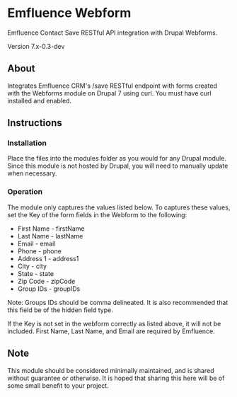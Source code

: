 # Emfluence Webform
Emfluence Contact Save RESTful API integration with Drupal Webforms.

Version 7.x-0.3-dev

## About
Integrates Emfluence CRM's /save RESTful endpoint with forms created with the Webforms module on Drupal 7 using curl. You must have curl installed and enabled.

## Instructions

### Installation
Place the files into the modules folder as you would for any Drupal module. Since this module is not hosted by Drupal, you will need to manually update when necessary.

### Operation
The module only captures the values listed below. To captures these values, set the Key of the form fields in the Webform to the following:

* First Name - firstName
* Last Name - lastName
* Email - email
* Phone - phone
* Address 1 - address1
* City - city
* State - state
* Zip Code - zipCode
* Group IDs - groupIDs

Note: Groups IDs should be comma delineated. It is also recommended that this field be of the hidden field type.

If the Key is not set in the webform correctly as listed above, it will not be included. First Name, Last Name, and Email are required by Emfluence.

## Note
This module should be considered minimally maintained, and is shared without guarantee or otherwise. It is hoped that sharing this here will be of some small benefit to your project.
